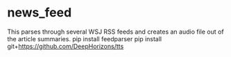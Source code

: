 # news_feed
This parses through several WSJ RSS feeds and creates an audio file out of the article summaries.
pip install feedparser
pip install git+https://github.com/DeepHorizons/tts
